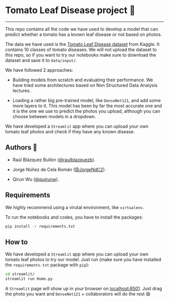# Tomato Leaf Disease project 🍅

---

This repo contains all the code we have used to develop a model that can predict whether a tomato has a known leaf disease or not based on photos.

The data we have used is the [Tomato Leaf Disease dataset](https://www.kaggle.com/datasets/kaustubhb999/tomatoleaf) from Kaggle. It contains 10 classes of tomato diseases. We will not upload the dataset to this repo, so if you want to try our notebooks make sure to download the dataset and save it to `data/input/`.

We have followed 2 approaches:

* Building models from scratch and evaluating their performance. We have tried some architectures based on Non Structured Data Analysis lectures.

* Loading a rather big pre-trained model, like `DenseNet121`, and add some more layers to it. This model has been by far the most accurate one and it is the one we use to predict the photos you upload, although you can choose between models in a dropdown.

We have developed a `Streamlit` app where you can upload your own tomato leaf photos and check if they have any known disease.

## Authors 📧

* Raúl Blázquez Bullón ([@raulblazquezb](https://github.com/raulblazquezb)).

* Jorge Núñez de Cela Román ([@JorgeNdC2](https://github.com/JorgeNdC2)).

* Qirun Wu ([@quirunw](https://github.com/qirunw)).

## Requirements

We highly recommend using a virutal environment, like `virtualenv`.

To run the notebooks and codes, you have to install the packages:

```bash
pip install -r requirements.txt
```

## How to

We have developed a `Streamlit` app where you can upload your own tomato leaf photos to try our model. Just run (make sure you have installed the `requirements.txt` package with `pip`):

```bash
cd streamlit/
streamlit run Home.py
```

A `Streamlit` page will show up in your browser on [localhost:8501](localhost:8501). Just drag the photo you want and `DenseNet121` + collaborators will do the rest 😄
